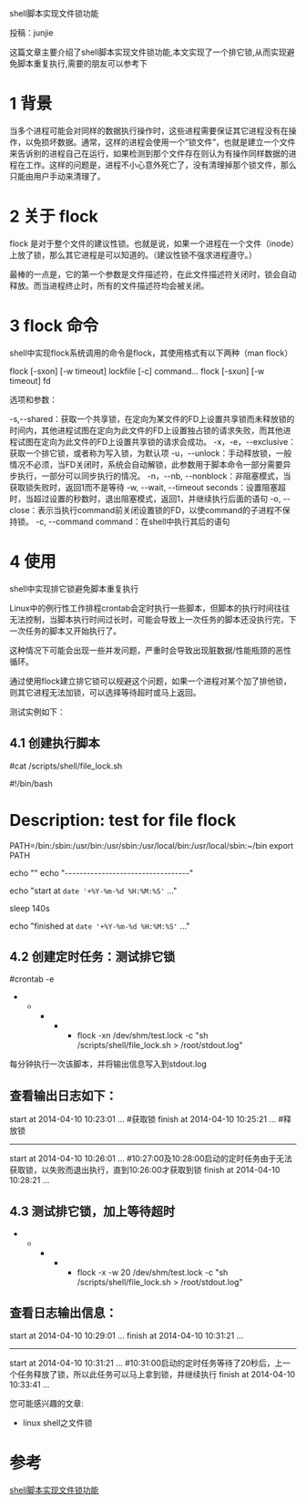 shell脚本实现文件锁功能

投稿：junjie

这篇文章主要介绍了shell脚本实现文件锁功能,本文实现了一个排它锁,从而实现避免脚本重复执行,需要的朋友可以参考下

# 1 背景

当多个进程可能会对同样的数据执行操作时，这些进程需要保证其它进程没有在操作，以免损坏数据。通常，这样的进程会使用一个“锁文件”，也就是建立一个文件来告诉别的进程自己在运行，如果检测到那个文件存在则认为有操作同样数据的进程在工作。这样的问题是，进程不小心意外死亡了，没有清理掉那个锁文件，那么只能由用户手动来清理了。

# 2 关于 flock

flock 是对于整个文件的建议性锁。也就是说，如果一个进程在一个文件（inode）上放了锁，那么其它进程是可以知道的。（建议性锁不强求进程遵守。）

最棒的一点是，它的第一个参数是文件描述符，在此文件描述符关闭时，锁会自动释放。而当进程终止时，所有的文件描述符均会被关闭。

# 3 flock 命令

shell中实现flock系统调用的命令是flock，其使用格式有以下两种（man flock）

flock [-sxon] [-w timeout] lockfile [-c] command...
flock [-sxun] [-w timeout] fd

选项和参数：

-s,--shared：获取一个共享锁，在定向为某文件的FD上设置共享锁而未释放锁的时间内，其他进程试图在定向为此文件的FD上设置独占锁的请求失败，而其他进程试图在定向为此文件的FD上设置共享锁的请求会成功。
-x，-e，--exclusive：获取一个排它锁，或者称为写入锁，为默认项
-u，--unlock：手动释放锁，一般情况不必须，当FD关闭时，系统会自动解锁，此参数用于脚本命令一部分需要异步执行，一部分可以同步执行的情况。
-n，--nb, --nonblock：非阻塞模式，当获取锁失败时，返回1而不是等待
-w, --wait, --timeout seconds：设置阻塞超时，当超过设置的秒数时，退出阻塞模式，返回1，并继续执行后面的语句
-o, --close：表示当执行command前关闭设置锁的FD，以使command的子进程不保持锁。
-c, --command command：在shell中执行其后的语句

# 4 使用

shell中实现排它锁避免脚本重复执行

Linux中的例行性工作排程crontab会定时执行一些脚本，但脚本的执行时间往往无法控制，当脚本执行时间过长时，可能会导致上一次任务的脚本还没执行完，下一次任务的脚本又开始执行了。

这种情况下可能会出现一些并发问题，严重时会导致出现脏数据/性能瓶颈的恶性循环。

通过使用flock建立排它锁可以规避这个问题，如果一个进程对某个加了排他锁，则其它进程无法加锁，可以选择等待超时或马上返回。

测试实例如下：

## 4.1 创建执行脚本

#cat /scripts/shell/file_lock.sh

#!/bin/bash
# Description: test for file flock
PATH=/bin:/sbin:/usr/bin:/usr/sbin:/usr/local/bin:/usr/local/sbin:~/bin
export PATH

echo ""
echo "----------------------------------"

echo "start at `date '+%Y-%m-%d %H:%M:%S'` ..."

sleep 140s

echo "finished at `date '+%Y-%m-%d %H:%M:%S'` ..."

## 4.2 创建定时任务：测试排它锁

#crontab -e
* * * * * flock -xn /dev/shm/test.lock -c "sh /scripts/shell/file_lock.sh > /root/stdout.log"

每分钟执行一次该脚本，并将输出信息写入到stdout.log

查看输出日志如下：
----------------------------------
start at 2014-04-10 10:23:01 ...            #获取锁
finish at 2014-04-10 10:25:21 ...           #释放锁

----------------------------------
start at 2014-04-10 10:26:01 ...            #10:27:00及10:28:00启动的定时任务由于无法获取锁，以失败而退出执行，直到10:26:00才获取到锁
finish at 2014-04-10 10:28:21 ...

## 4.3 测试排它锁，加上等待超时

* * * * * flock -x -w 20 /dev/shm/test.lock -c "sh /scripts/shell/file_lock.sh > /root/stdout.log"

查看日志输出信息：
----------------------------------
start at 2014-04-10 10:29:01 ...
finish at 2014-04-10 10:31:21 ...

----------------------------------
start at 2014-04-10 10:31:21 ...    #10:31:00启动的定时任务等待了20秒后，上一个任务释放了锁，所以此任务可以马上拿到锁，并继续执行
finish at 2014-04-10 10:33:41 ...

您可能感兴趣的文章:

- linux shell之文件锁

# 参考

[shell脚本实现文件锁功能](http://m.jb51.net/article/58757.htm)

